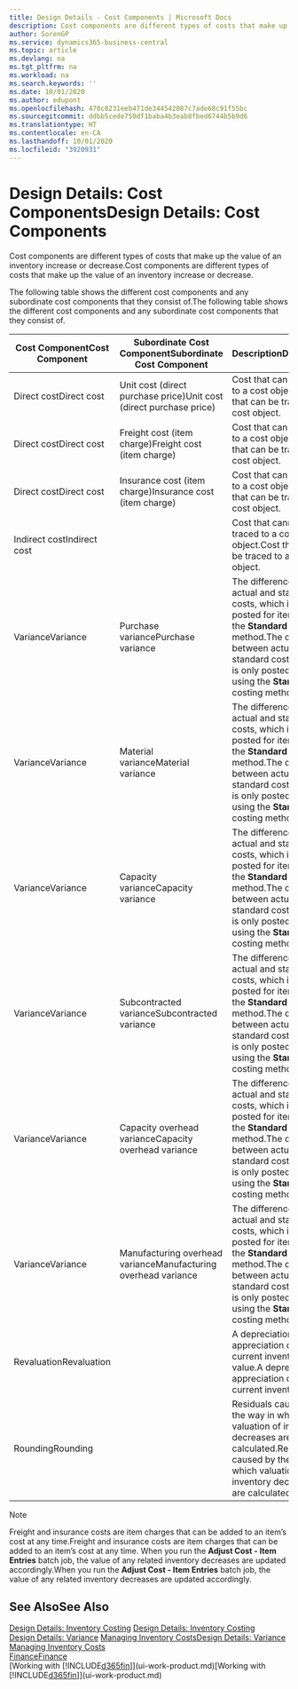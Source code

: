 ```yaml
---
title: Design Details - Cost Components | Microsoft Docs
description: Cost components are different types of costs that make up the value of an inventory increase or decrease.
author: SorenGP
ms.service: dynamics365-business-central
ms.topic: article
ms.devlang: na
ms.tgt_pltfrm: na
ms.workload: na
ms.search.keywords: ''
ms.date: 10/01/2020
ms.author: edupont
ms.openlocfilehash: 470c8231eeb471de344542087c7ade68c91f55bc
ms.sourcegitcommit: ddbb5cede750df1baba4b3eab8fbed6744b5b9d6
ms.translationtype: HT
ms.contentlocale: en-CA
ms.lasthandoff: 10/01/2020
ms.locfileid: "3920931"
---
```

# <a name="design-details-cost-components"></a><span data-ttu-id="202c7-103">Design Details: Cost Components</span><span class="sxs-lookup"><span data-stu-id="202c7-103">Design Details: Cost Components</span></span>
<span data-ttu-id="202c7-104">Cost components are different types of costs that make up the value of an inventory increase or decrease.</span><span class="sxs-lookup"><span data-stu-id="202c7-104">Cost components are different types of costs that make up the value of an inventory increase or decrease.</span></span>  

 <span data-ttu-id="202c7-105">The following table shows the different cost components and any subordinate cost components that they consist of.</span><span class="sxs-lookup"><span data-stu-id="202c7-105">The following table shows the different cost components and any subordinate cost components that they consist of.</span></span>  

|<span data-ttu-id="202c7-106">Cost Component</span><span class="sxs-lookup"><span data-stu-id="202c7-106">Cost Component</span></span>|<span data-ttu-id="202c7-107">Subordinate Cost Component</span><span class="sxs-lookup"><span data-stu-id="202c7-107">Subordinate Cost Component</span></span>|<span data-ttu-id="202c7-108">Description</span><span class="sxs-lookup"><span data-stu-id="202c7-108">Description</span></span>|  
|--------------------|--------------------------------|---------------------------------------|  
|<span data-ttu-id="202c7-109">Direct cost</span><span class="sxs-lookup"><span data-stu-id="202c7-109">Direct cost</span></span>|<span data-ttu-id="202c7-110">Unit cost (direct purchase price)</span><span class="sxs-lookup"><span data-stu-id="202c7-110">Unit cost (direct purchase price)</span></span>|<span data-ttu-id="202c7-111">Cost that can be traced to a cost object.</span><span class="sxs-lookup"><span data-stu-id="202c7-111">Cost that can be traced to a cost object.</span></span>|  
|<span data-ttu-id="202c7-112">Direct cost</span><span class="sxs-lookup"><span data-stu-id="202c7-112">Direct cost</span></span>|<span data-ttu-id="202c7-113">Freight cost (item charge)</span><span class="sxs-lookup"><span data-stu-id="202c7-113">Freight cost (item charge)</span></span>|<span data-ttu-id="202c7-114">Cost that can be traced to a cost object.</span><span class="sxs-lookup"><span data-stu-id="202c7-114">Cost that can be traced to a cost object.</span></span>|  
|<span data-ttu-id="202c7-115">Direct cost</span><span class="sxs-lookup"><span data-stu-id="202c7-115">Direct cost</span></span>|<span data-ttu-id="202c7-116">Insurance cost (item charge)</span><span class="sxs-lookup"><span data-stu-id="202c7-116">Insurance cost (item charge)</span></span>|<span data-ttu-id="202c7-117">Cost that can be traced to a cost object.</span><span class="sxs-lookup"><span data-stu-id="202c7-117">Cost that can be traced to a cost object.</span></span>|  
|<span data-ttu-id="202c7-118">Indirect cost</span><span class="sxs-lookup"><span data-stu-id="202c7-118">Indirect cost</span></span>||<span data-ttu-id="202c7-119">Cost that cannot be traced to a cost object.</span><span class="sxs-lookup"><span data-stu-id="202c7-119">Cost that cannot be traced to a cost object.</span></span>|  
|<span data-ttu-id="202c7-120">Variance</span><span class="sxs-lookup"><span data-stu-id="202c7-120">Variance</span></span>|<span data-ttu-id="202c7-121">Purchase variance</span><span class="sxs-lookup"><span data-stu-id="202c7-121">Purchase variance</span></span>|<span data-ttu-id="202c7-122">The difference between actual and standard costs, which is only posted for items using the **Standard** costing method.</span><span class="sxs-lookup"><span data-stu-id="202c7-122">The difference between actual and standard costs, which is only posted for items using the **Standard** costing method.</span></span>|  
|<span data-ttu-id="202c7-123">Variance</span><span class="sxs-lookup"><span data-stu-id="202c7-123">Variance</span></span>|<span data-ttu-id="202c7-124">Material variance</span><span class="sxs-lookup"><span data-stu-id="202c7-124">Material variance</span></span>|<span data-ttu-id="202c7-125">The difference between actual and standard costs, which is only posted for items using the **Standard** costing method.</span><span class="sxs-lookup"><span data-stu-id="202c7-125">The difference between actual and standard costs, which is only posted for items using the **Standard** costing method.</span></span>|  
|<span data-ttu-id="202c7-126">Variance</span><span class="sxs-lookup"><span data-stu-id="202c7-126">Variance</span></span>|<span data-ttu-id="202c7-127">Capacity variance</span><span class="sxs-lookup"><span data-stu-id="202c7-127">Capacity variance</span></span>|<span data-ttu-id="202c7-128">The difference between actual and standard costs, which is only posted for items using the **Standard** costing method.</span><span class="sxs-lookup"><span data-stu-id="202c7-128">The difference between actual and standard costs, which is only posted for items using the **Standard** costing method.</span></span>|  
|<span data-ttu-id="202c7-129">Variance</span><span class="sxs-lookup"><span data-stu-id="202c7-129">Variance</span></span>|<span data-ttu-id="202c7-130">Subcontracted variance</span><span class="sxs-lookup"><span data-stu-id="202c7-130">Subcontracted variance</span></span>|<span data-ttu-id="202c7-131">The difference between actual and standard costs, which is only posted for items using the **Standard** costing method.</span><span class="sxs-lookup"><span data-stu-id="202c7-131">The difference between actual and standard costs, which is only posted for items using the **Standard** costing method.</span></span>|  
|<span data-ttu-id="202c7-132">Variance</span><span class="sxs-lookup"><span data-stu-id="202c7-132">Variance</span></span>|<span data-ttu-id="202c7-133">Capacity overhead variance</span><span class="sxs-lookup"><span data-stu-id="202c7-133">Capacity overhead variance</span></span>|<span data-ttu-id="202c7-134">The difference between actual and standard costs, which is only posted for items using the **Standard** costing method.</span><span class="sxs-lookup"><span data-stu-id="202c7-134">The difference between actual and standard costs, which is only posted for items using the **Standard** costing method.</span></span>|  
|<span data-ttu-id="202c7-135">Variance</span><span class="sxs-lookup"><span data-stu-id="202c7-135">Variance</span></span>|<span data-ttu-id="202c7-136">Manufacturing overhead variance</span><span class="sxs-lookup"><span data-stu-id="202c7-136">Manufacturing overhead variance</span></span>|<span data-ttu-id="202c7-137">The difference between actual and standard costs, which is only posted for items using the **Standard** costing method.</span><span class="sxs-lookup"><span data-stu-id="202c7-137">The difference between actual and standard costs, which is only posted for items using the **Standard** costing method.</span></span>|  
|<span data-ttu-id="202c7-138">Revaluation</span><span class="sxs-lookup"><span data-stu-id="202c7-138">Revaluation</span></span>||<span data-ttu-id="202c7-139">A depreciation or appreciation of the current inventory value.</span><span class="sxs-lookup"><span data-stu-id="202c7-139">A depreciation or appreciation of the current inventory value.</span></span>|  
|<span data-ttu-id="202c7-140">Rounding</span><span class="sxs-lookup"><span data-stu-id="202c7-140">Rounding</span></span>||<span data-ttu-id="202c7-141">Residuals caused by the way in which valuation of inventory decreases are calculated.</span><span class="sxs-lookup"><span data-stu-id="202c7-141">Residuals caused by the way in which valuation of inventory decreases are calculated.</span></span>|  

> [!NOTE]  
>  <span data-ttu-id="202c7-142">Freight and insurance costs are item charges that can be added to an item’s cost at any time.</span><span class="sxs-lookup"><span data-stu-id="202c7-142">Freight and insurance costs are item charges that can be added to an item’s cost at any time.</span></span> <span data-ttu-id="202c7-143">When you run the **Adjust Cost - Item Entries** batch job, the value of any related inventory decreases are updated accordingly.</span><span class="sxs-lookup"><span data-stu-id="202c7-143">When you run the **Adjust Cost - Item Entries** batch job, the value of any related inventory decreases are updated accordingly.</span></span>  

## <a name="see-also"></a><span data-ttu-id="202c7-144">See Also</span><span class="sxs-lookup"><span data-stu-id="202c7-144">See Also</span></span>  
 <span data-ttu-id="202c7-145">[Design Details: Inventory Costing](design-details-inventory-costing.md) </span><span class="sxs-lookup"><span data-stu-id="202c7-145">[Design Details: Inventory Costing](design-details-inventory-costing.md) </span></span>  
 <span data-ttu-id="202c7-146">[Design Details: Variance](design-details-variance.md) [Managing Inventory Costs](finance-manage-inventory-costs.md)</span><span class="sxs-lookup"><span data-stu-id="202c7-146">[Design Details: Variance](design-details-variance.md) [Managing Inventory Costs](finance-manage-inventory-costs.md)</span></span>  
 [<span data-ttu-id="202c7-147">Finance</span><span class="sxs-lookup"><span data-stu-id="202c7-147">Finance</span></span>](finance.md)  
 <span data-ttu-id="202c7-148">[Working with [!INCLUDE[d365fin](includes/d365fin_md.md)]](ui-work-product.md)</span><span class="sxs-lookup"><span data-stu-id="202c7-148">[Working with [!INCLUDE[d365fin](includes/d365fin_md.md)]](ui-work-product.md)</span></span>  
